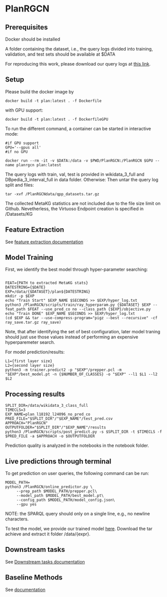 # PlanRGCN

## Prerequisites
Docker should be installed

A folder containing the dataset, i.e., the query logs divided into training, validation, and test sets should be available at $DATA

For reproducing this work, please download our query logs at [this link]().



## Setup
Please build the docker image by
```
docker build -t plan:latest . -f Dockerfile
```
with GPU support:
```
docker build -t plan:latest . -f DockerfileGPU
```
To run the different command, a container can be started in interactive mode:
```
#if GPU support
GPU='--gpus all'
#if no GPU

docker run --rm -it -v $DATA:/data -v $PWD/PlanRGCN:/PlanRGCN $GPU --name planrgcn plan:latest
```

The query logs with train, val, test is provided in wikidata_3_full and DBpedia_3_interval_full in data folder.
Otherwise:
Then untar the query log split and files:
```
tar -xvf /PlanRGCNdata/qpp_datasets.tar.gz
```

The collected MetaKG statistics are not included due to the file size limit on Github.
Nevetherless, the Virtuoso Endpoint creation is specified in /Datasets/KG

## Feature Extraction
See [feature extraction documentation](docs/MetaKGStat.md)

## Model Training
First, we identify the best model through hyper-parameter searching:
```

FEAT={PATH to extracted MetaKG stats}
DATESTRING={$DATE}
EXP=/data/{$DATASET}/plan${DATESTRING}
mkdir -p $EXP
echo "Train Start" $EXP_NAME $SECONDS >> $EXP/hyper_log.txt
python3 /PlanRGCN/scripts/train/ray_hyperparam.py {$DATASET} $EXP --feat_path $FEAT --use_pred_co no --class_path {$EXP}/objective.py
echo "Train DONE" $EXP_NAME $SECONDS >> $EXP/hyper_log.txt
(cd $EXP && tar --use-compress-program="pigz --best --recursive" -cf ray_save.tar.gz ray_save)
```
Note, that after identifying the set of best configuration, later model traning should just use those values instead of performing an expensive hyperparemeter search.

For model prediction/results:
```
L1={first layer size}
L2={second layer size}
python3 -m trainer.predict2 -p "$EXP"/prepper.pcl -m "$EXP"/best_model.pt -n {$NUMBER_OF_CLASSES} -o "$EXP" --l1 $L1 --l2 $L2
```

## Processing results
```
SPLIT_DIR=/data/wikidata_3_class_full
TIMECLS=3
EXP_NAME=plan_l18192_l24096_no_pred_co
PRED_FILE="$SPLIT_DIR"/"$EXP_NAME"/test_pred.csv
APPROACH="PlanRGCN"
OUTPUTFOLDER="$SPLIT_DIR"/"$EXP_NAME"/results
python3 /PlanRGCN/scripts/post_predict.py -s $SPLIT_DIR -t $TIMECLS -f $PRED_FILE -a $APPROACH -o $OUTPUTFOLDER

```
Prediction quality is analyzed in the notebooks in the notebook folder.


## Live predictions through terminal
To get prediction on user queries, the following command can be run:

```
MODEL_PATH=
python3 /PlanRGCN/online_predictor.py \
     --prep_path $MODEL_PATH/prepper.pcl\
     --model_path $MODEL_PATH/best_model.pt\
     --config_path $MODEL_PATH/model_config.json\
     --gpu yes
```
NOTE: the SPARQL query should only on a single line, e.g., no newline characters.

To test the model, we provide our trained model [here]().
Download the tar achieve and extract it folder /data/{expr}.

## Downstream tasks
See [Downstream tasks documentation](docs/downstream_tasks.md)

## Baseline Methods
See [documentation](docs/baselines.md)


